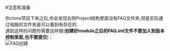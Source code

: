 #注意和准备

你clone项目下来之后,你会发现右侧Project结构里面没有FAQ文件夹,但是实际通过电脑的文件夹是可以看到有存在的.  
遇到这样的问题你需要这样做(**创建好module之后的FAQ.iml文件不要加入到版本控制里面,也不要提交**)：  
![FAQ创建](http://external-img.b0.upaiyun.com/idea-faq.gif)
